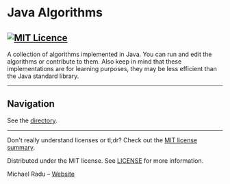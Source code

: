 # Java Algorithms
[![MIT Licence](https://badges.frapsoft.com/os/mit/mit.png?v=103)](https://opensource.org/licenses/mit-license.php)
---

A collection of algorithms implemented in Java. You can run and edit the algorithms or contribute to them. Also keep in mind that these implementations are for learning purposes, they may be less efficient than the Java standard library.

---
## Navigation
See the [directory](DIRECTORY.md).

---

Don't really understand licenses or tl;dr? Check out the [MIT license summary](https://tldrlegal.com/license/mit-license).

Distributed under the MIT license. See [LICENSE](https://github.com/michaelraduu/Keylogger/blob/master/LICENSE.txt) for more information.

Michael Radu – [Website](https://michaelradu.cf)
